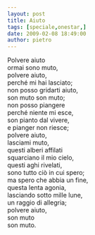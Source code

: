 ```yaml
---
layout: post
title: Aiuto
tags: [speciale,onestar,]
date: 2009-02-08 18:49:00
author: pietro
---
```

Polvere aiuto<br/>ormai sono muto,<br/>polvere aiuto,<br/>perché mi hai lasciato;<br/>non posso gridarti aiuto,<br/>son muto son muto;<br/>non posso piangere<br/>perché niente mi esce,<br/>son pianto dal vivere,<br/>e pianger non riesce;<br/>polvere aiuto,<br/>lasciami muto,<br/>questi alberi affilati<br/>squarciano il mio cielo,<br/>questi aghi rivelati,<br/>sono tutto ciò in cui spero;<br/>ma spero che abbia un fine,<br/>questa lenta agonia,<br/>lasciando sotto mille lune,<br/>un raggio di allegria;<br/>polvere aiuto,<br/>son muto<br/>son muto.
